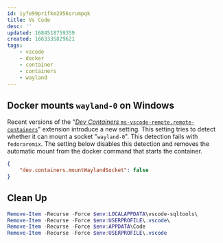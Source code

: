 ```yaml
---
id: iyfe99prifkm2956srumpqk
title: Vs Code
desc: ''
updated: 1684518759359
created: 1663335829621
tags:
    - vscode
    - docker
    - container
    - containers
    - wayland
---
```


## Docker mounts `wayland-0` on Windows

Recent versions of the "[_Dev Containers_ `ms-vscode-remote.remote-containers`](https://marketplace.visualstudio.com/items?itemName=ms-vscode-remote.remote-containers)" extension introduce a new setting.
This setting tries to detect whether it can mount a socket "`wayland-0`".
This detection fails with `fedoraremix`.
The setting below disables this detection and removes the automatic mount from the docker command that starts the container.

```json
{
    "dev.containers.mountWaylandSocket": false
}
```

## Clean Up

```powershell
Remove-Item -Recurse -Force $env:LOCALAPPDATA\vscode-sqltools\
Remove-Item -Recurse -Force $env:USERPROFILE\.vscode\
Remove-Item -Recurse -Force $env:APPDATA\Code
Remove-Item -Recurse -Force $env:USERPROFILE\.vscode
```

